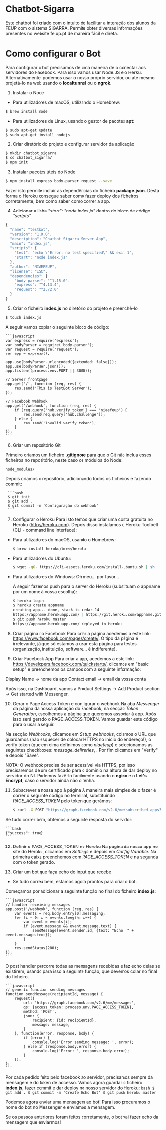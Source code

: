 # Chatbot-Sigarra
Este chatbot foi criado com o intuito de facilitar a interação dos alunos da FEUP com o sistema 
SIGARRA. Permite obter diversas informações presentes no website fe.up.pt de maneira fácil e direta.

# Como configurar o Bot
Para configurar o bot precisamos de uma maneira de o conectar aos servidores 
do Facebook. Para isso vamos usar Node.JS e o Herku. Alternativamente, podemos usar 
o nosso próprio servidor, ou até mesmo projetá-lo na web usando o 
**localtunnel** ou o **ngrok**.

1. Instalar o Node
* Para utilizadores de macOS, utilizando o Homebrew:
```bash
$ brew install node
```
* Para utilizadores de Linux, usando o gestor de pacotes **apt**:
```bash
$ sudo apt-get update
$ sudo apt-get install nodejs
```
2. Criar diretório do projeto e configurar servidor da aplicação
```bash
$ mkdir chatbot_sigarra
$ cd chatbot_sigarra/
$ npm init
```
3. Instalar pacotes úteis do Node
```bash
$ npm install express body-parser request --save
```
Fazer isto permite incluir as dependências do ficheiro **package.json**. Desta forma o Heroku consegue saber como fazer deploy dos ficheiros corretamente, bem como saber como correr a app.

4. Adicionar a linha *"start": "node index.js"* dentro do bloco de código *"scripts"*
```javascript
{
  "name": "testbot",
  "version": "1.0.0",
  "description": "Chatbot Sigarra Server App",
  "main": "index.js",
  "scripts": {
    "test": "echo \"Error: no test specified\" && exit 1",
    "start": "node index.js"
  },
  "author": "NIAEFEUP",
  "license": "ISC",
  "dependencies": {
    "body-parser": "^1.15.0",
    "express": "^4.13.4",
    "request": "^2.72.0"
  }
}
```
5. Criar o ficheiro **index.js** no diretório do projeto e preenchê-lo
```bash
$ touch index.js
```
A seguir vamos copiar o seguinte bloco de código:

    ```javascript
    var express = require('express');  
    var bodyParser = require('body-parser');  
    var request = require('request');  
    var app = express();
    
    app.use(bodyParser.urlencoded({extended: false}));  
    app.use(bodyParser.json());  
    app.listen((process.env.PORT || 3000));
    
    // Server frontpage
    app.get('/', function (req, res) {  
        res.send('This is TestBot Server');
    });
    
    // Facebook Webhook
    app.get('/webhook', function (req, res) {  
        if (req.query['hub.verify_token'] === 'niaefeup') {
            res.send(req.query['hub.challenge']);
        } else {
            res.send('Invalid verify token');
        }
    });
    ```
6. Griar um repositório Git 

Primeiro criamos um ficheiro **.gitignore** para que o Git não inclua esses ficheiros no repositório, neste caso os módulos do Node:

    node_modules/  

Depois criamos o repositório, adicionando todos os ficheiros e fazendo commit: 

     ```bash
     $ git init
     $ git add .
     $ git commit -m 'Configuração do webhook'
     ```

7. Configurar o Heroku
    Para isto temos que criar uma conta gratuita no Heroku (http://heroku.com). Depois disso instalamos o Heroku Toolbelt (CLI - command line interface): 

+ Para utilizadores do macOS, usando o Homebrew:
    ```bash
    $ brew install heroku/brew/heroku
    ```

+ Para utilizadores do Ubuntu: 
    ```bash
    $ wget -qO- https://cli-assets.heroku.com/install-ubuntu.sh | sh
    ```

+ Para utilizadores do Windows: 
    Oh meu... por favor...


    A seguir fazemos push para o server do Heroku (substituam o appname por um nome à vossa escolha):

    ```bash
    $ heroku login
    $ heroku create appname
    creating app... done, stack is cedar-14  
    https://appname.herokuapp.com/ | https://git.heroku.com/appname.git  
    $ git push heroku master
    https://appname.herokuapp.com/ deployed to Heroku  
    ```

8. Criar página no Facebook
Para criar a página acedemos a este link: https://www.facebook.com/pages/create/.
O tipo da página é irrelevante, já que só estamos a usar esta página para testes 
(organização, instituição, software... é indiferente).


9. Criar Facebook App
Para criar a app, acedemos a este link: https://developers.facebook.com/quickstarts/, clicamos em 
"basic setup" e preenchemos os campos com a seguinte informação:

Display Name -> nome da app
Contact email -> email da vossa conta

Após isso, na Dashboard, vamos a Product Settings -> Add Product section -> Get started with Messenger.


10. Gerar o Page Access Token e configurar o webhook 
Na aba *Messenger* da página da nossa aplicação do Facebook, na secção *Token Generation*, 
escolhemos a página que queremos associar à app. Após isso será gerado o PAGE_ACCESS_TOKEN. Vamos 
guardar este código para o usar a seguir.

Na secção *Webhooks*, clicamos em *Setup webhooks*, colamos o URL que guardámos (não esquecer de colocar 
HTTPS no início do endereço!), o verify token (que em cima definimos como *niaefeup*) e selecionamos as seguintes checkboxes: *message_deliveries*, . Por fim clicamos em "Verify" e depois "Save".

NOTA: O webhook precisa de ser acessível via HTTPS, por isso precisaremos de um certificado para o 
domínio na altura de dar deploy no servidor do NI. Podemos fazê-lo facilmente usando o **nginx** e o 
**Let's Encrypt**, caso o servidor ainda não o tenha.

11. Subscrever a nossa app à página 
A maneira mais simples de o fazer é correr o seguinte código no terminal, substituindo *PAGE_ACCESS_TOKEN* pelo token que gerámos: 
    ```bash
    $ curl -X POST "https://graph.facebook.com/v2.6/me/subscribed_apps?access_token=PAGE_ACCESS_TOKEN"
    ```
Se tudo correr bem, obtemos a seguinte resposta do servidor: 

    ```bash
    {"success": true}
    ```

12. Definir o PAGE_ACCESS_TOKEN no Heroku
Na página da nossa app no site do Heroku, clicamos em *Settings* e depois em *Config Variable*. 
Na primeira caixa preenchemos com *PAGE_ACCESS_TOKEN* e na segunda com o token gerado.



13. Criar um bot que faça echo do input que recebe
+ Se tudo correu bem, estamos agora prontos para criar o bot.

Começamos por adicionar a seguinte função no final do ficheiro **index.js**: 

    ```javascript
    // handler receiving messages
    app.post('/webhook', function (req, res) {  
        var events = req.body.entry[0].messaging;
        for (i = 0; i < events.length; i++) {
            var event = events[i];
            if (event.message && event.message.text) {
                sendMessage(event.sender.id, {text: "Echo: " + event.message.text});
            }
        }
        res.sendStatus(200);
    });
    ```

O post handler percorre todas as mensagens recebidas e faz echo delas se existirem, usando para isso 
a seguinte função, que devemos colar no final do ficheiro.

    ```javascript
    // generic function sending messages
    function sendMessage(recipientId, message) {  
        request({
            url: 'https://graph.facebook.com/v2.6/me/messages',
            qs: {access_token: process.env.PAGE_ACCESS_TOKEN},
            method: 'POST',
            json: {
                recipient: {id: recipientId},
                message: message,
            }
        }, function(error, response, body) {
            if (error) {
                console.log('Error sending message: ', error);
            } else if (response.body.error) {
                console.log('Error: ', response.body.error);
            }
        });
    };
    ```
Por cada pedido feito pelo facebook ao servidor, precisamos sempre da mensagem e do token de accesso.
Vamos agora guardar o ficheiro **index.js**, fazer commit e dar deploy no nosso servidor do Heroku: 
    ```bash
    $ git add .
    $ git commit -m 'Create Echo Bot'
    $ git push heroku master
    ```

Podemos agora enviar uma mensagem ao bot! Para isso procuramos o nome do bot no Messenger e 
enviamos a mensagem.

Se os passos anteriores foram feitos corretamente, o bot vai fazer echo da mensagem que enviarmos!

